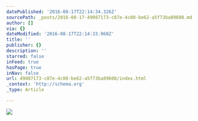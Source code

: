 ```yaml
---
datePublished: '2016-08-17T22:14:34.326Z'
sourcePath: _posts/2016-08-17-49087173-c87e-4c00-be62-a5f73ba89608.md
author: []
via: {}
dateModified: '2016-08-17T22:14:33.960Z'
title: ''
publisher: {}
description: ''
starred: false
inFeed: true
hasPage: true
inNav: false
url: 49087173-c87e-4c00-be62-a5f73ba89608/index.html
_context: 'http://schema.org'
_type: Article

---
```

![](https://the-grid-user-content.s3-us-west-2.amazonaws.com/c03ff28a-65b7-400d-b2cb-90805345544e.jpg)